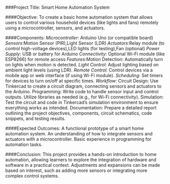 ###Project Title: Smart Home Automation System


####Objective:
       To create a basic home automation system that allows users to control various household devices (like lights and fans) remotely using a microcontroller, sensors, and actuators.

####Components:
*Microcontroller*: Arduino Uno (or compatible board)
*Sensors*:Motion Sensor (PIR),Light Sensor (LDR)
*Actuators*:Relay module (to control high-voltage devices),LED lights (for testing),Fan (optional)
*Power Supply*: USB or battery for Arduino
*Connectivity*: Optional Wi-Fi module (like ESP8266) for remote access
*Features*:Motion Detection: Automatically turn on lights when motion is detected.
*Light Control*: Adjust lighting based on ambient light levels (using LDR).
*Remote Control*: Control devices via a mobile app or web interface (if using Wi-Fi module).
*Scheduling*: Set timers for devices to turn on/off at specific times.
*Workflow*:
   Circuit Design: Use Tinkercad to create a circuit diagram, connecting sensors and actuators to the Arduino.
   Programming: Write code to handle sensor input and control outputs. Utilize libraries as needed (e.g., for Wi-Fi connectivity).
   Simulation: Test the circuit and code in Tinkercad’s simulation environment to ensure everything works as intended.
   Documentation: Prepare a detailed report outlining the project objectives, components, circuit schematics, code snippets, and testing results.


####Expected Outcomes:
     A functional prototype of a smart home automation system.
     An understanding of how to integrate sensors and actuators with a microcontroller.
     Basic experience in programming for automation tasks.
 

####Conclusion:
                This project provides a hands-on introduction to home automation, allowing learners to explore the integration of hardware and software in a practical context. Adjustments and expansions can be made based on interest, such as adding more sensors or integrating more complex control systems.

